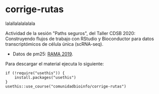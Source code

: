 # corrige-rutas
lalallalalalalala

Actividad de la sesión "Paths seguros", del Taller CDSB 2020: Construyendo flujos de trabajo con RStudio y Bioconductor para datos transcriptómicos de célula única (scRNA-seq).

* Datos de pm25: [RAMA 2019](http://www.aire.cdmx.gob.mx/default.php?opc=%27aKBh%27).

Para descargar el material ejecuta lo siguiente:

```
if (!require("usethis")) {
    install.packages("usethis")
}
usethis::use_course("comunidadbioinfo/corrige-rutas")
```


